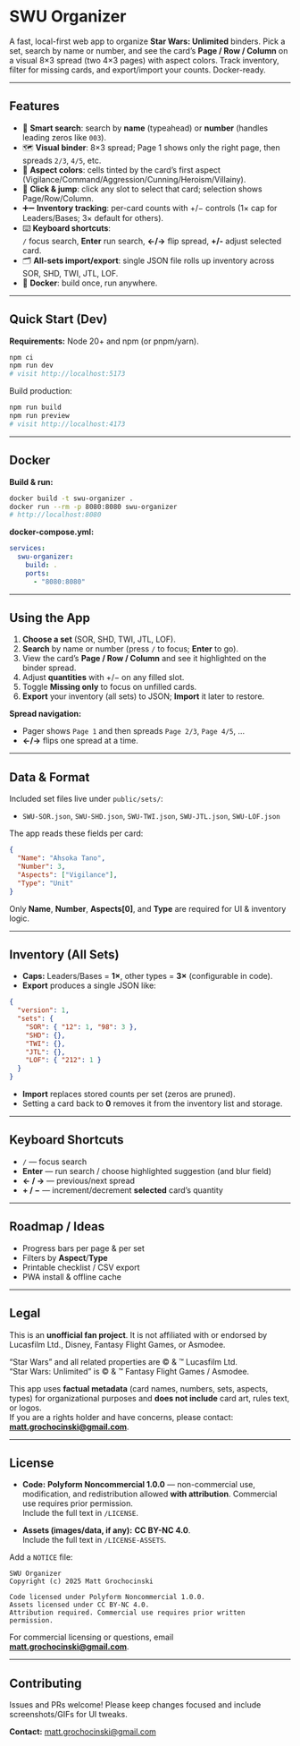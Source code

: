 # SWU Organizer

A fast, local-first web app to organize **Star Wars: Unlimited** binders. Pick a set, search by name or number, and see the card’s **Page / Row / Column** on a visual 8×3 spread (two 4×3 pages) with aspect colors. Track inventory, filter for missing cards, and export/import your counts. Docker-ready.

---

## Features

- 🔎 **Smart search**: search by **name** (typeahead) or **number** (handles leading zeros like `003`).
- 🗺️ **Visual binder**: 8×3 spread; Page 1 shows only the right page, then spreads `2/3`, `4/5`, etc.
- 🎨 **Aspect colors**: cells tinted by the card’s first aspect (Vigilance/Command/Aggression/Cunning/Heroism/Villainy).
- 🧭 **Click & jump**: click any slot to select that card; selection shows Page/Row/Column.
- ➕➖ **Inventory tracking**: per-card counts with +/− controls (1× cap for Leaders/Bases; 3× default for others).
- ⌨️ **Keyboard shortcuts**:  
  `/` focus search, **Enter** run search, **←/→** flip spread, **+/-** adjust selected card.
- 🗂️ **All-sets import/export**: single JSON file rolls up inventory across SOR, SHD, TWI, JTL, LOF.
- 🐳 **Docker**: build once, run anywhere.

---

## Quick Start (Dev)

**Requirements:** Node 20+ and npm (or pnpm/yarn).

```bash
npm ci
npm run dev
# visit http://localhost:5173
```

Build production:

```bash
npm run build
npm run preview
# visit http://localhost:4173
```

---

## Docker

**Build & run:**
```bash
docker build -t swu-organizer .
docker run --rm -p 8080:8080 swu-organizer
# http://localhost:8080
```

**docker-compose.yml:**
```yaml
services:
  swu-organizer:
    build: .
    ports:
      - "8080:8080"
```

---

## Using the App

1. **Choose a set** (SOR, SHD, TWI, JTL, LOF).  
2. **Search** by name or number (press `/` to focus; **Enter** to go).  
3. View the card’s **Page / Row / Column** and see it highlighted on the binder spread.  
4. Adjust **quantities** with +/− on any filled slot.  
5. Toggle **Missing only** to focus on unfilled cards.  
6. **Export** your inventory (all sets) to JSON; **Import** it later to restore.

**Spread navigation:**  
- Pager shows `Page 1` and then spreads `Page 2/3`, `Page 4/5`, …  
- **←/→** flips one spread at a time.

---

## Data & Format

Included set files live under `public/sets/`:

- `SWU-SOR.json`, `SWU-SHD.json`, `SWU-TWI.json`, `SWU-JTL.json`, `SWU-LOF.json`

The app reads these fields per card:

```json
{
  "Name": "Ahsoka Tano",
  "Number": 3,
  "Aspects": ["Vigilance"],
  "Type": "Unit"
}
```

Only **Name**, **Number**, **Aspects[0]**, and **Type** are required for UI & inventory logic.

---

## Inventory (All Sets)

- **Caps:** Leaders/Bases = **1×**, other types = **3×** (configurable in code).
- **Export** produces a single JSON like:

```json
{
  "version": 1,
  "sets": {
    "SOR": { "12": 1, "98": 3 },
    "SHD": {},
    "TWI": {},
    "JTL": {},
    "LOF": { "212": 1 }
  }
}
```

- **Import** replaces stored counts per set (zeros are pruned).  
- Setting a card back to **0** removes it from the inventory list and storage.

---

## Keyboard Shortcuts

- `/` — focus search  
- **Enter** — run search / choose highlighted suggestion (and blur field)  
- **← / →** — previous/next spread  
- **+ / −** — increment/decrement **selected** card’s quantity

---

## Roadmap / Ideas

- Progress bars per page & per set  
- Filters by **Aspect**/**Type**  
- Printable checklist / CSV export  
- PWA install & offline cache

---

## Legal

This is an **unofficial fan project**. It is not affiliated with or endorsed by Lucasfilm Ltd., Disney, Fantasy Flight Games, or Asmodee.

“Star Wars” and all related properties are © & ™ Lucasfilm Ltd.  
“Star Wars: Unlimited” is © & ™ Fantasy Flight Games / Asmodee.

This app uses **factual metadata** (card names, numbers, sets, aspects, types) for organizational purposes and **does not include** card art, rules text, or logos.  
If you are a rights holder and have concerns, please contact: **matt.grochocinski@gmail.com**.

---

## License

- **Code:** **Polyform Noncommercial 1.0.0** — non-commercial use, modification, and redistribution allowed **with attribution**. Commercial use requires prior permission.  
  Include the full text in `/LICENSE`.

- **Assets (images/data, if any):** **CC BY-NC 4.0**.  
  Include the full text in `/LICENSE-ASSETS`.

Add a `NOTICE` file:

```
SWU Organizer
Copyright (c) 2025 Matt Grochocinski

Code licensed under Polyform Noncommercial 1.0.0.
Assets licensed under CC BY-NC 4.0.
Attribution required. Commercial use requires prior written permission.
```

For commercial licensing or questions, email **matt.grochocinski@gmail.com**.

---

## Contributing

Issues and PRs welcome! Please keep changes focused and include screenshots/GIFs for UI tweaks.

**Contact:** matt.grochocinski@gmail.com
